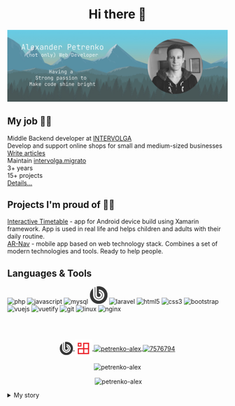 <h1 align="center">Hi there 👋</h1>

<img src="/img/profile-cover.png" alt="Alexander Petrenko profile cover. (not-only) Web Developer">
  
## My job 👨‍💻
Middle Backend developer at [INTERVOLGA](https://github.com/intervolga)  
Develop and support online shops for small and medium-sized businesses  
[Write articles](https://www.intervolga.ru/blog/?authorID=61160)  
Maintain [intervolga.migrato](https://github.com/intervolga/intervolga.migrato)  
3+ years  
15+ projects  
[Details...](/01_CAREER_INTERVOLGA.md)

## Projects I'm proud of 🎉👏
[Interactive Timetable](https://github.com/petrenko-alex/interactive-timetable-for-autists) - app for Android device build using Xamarin framework. App is used in real life and helps children and adults with their daily routine.  
[AR-Nav](https://github.com/petrenko-alex/ar-nav) - mobile app based on web technology stack. Combines a set of modern technologies and tools. Ready to help people.


## Languages & Tools
<p align="left">
  <img src="https://cdn.jsdelivr.net/npm/simple-icons@v4/icons/php.svg" alt="php" width="40" height="40"/>
  <img src="https://cdn.jsdelivr.net/npm/simple-icons@v4/icons/javascript.svg" alt="javascript" width="40" height="40"/>
  <img src="https://cdn.jsdelivr.net/npm/simple-icons@v4/icons/mysql.svg" alt="mysql" width="40" height="40"/>
  <img src="/img/bitrix-icon.png" alt="bitrix" width="40" height="40"/>
  <img src="https://cdn.jsdelivr.net/npm/simple-icons@v4/icons/laravel.svg" alt="laravel" width="40" height="40"/>
  <img src="https://cdn.jsdelivr.net/npm/simple-icons@v4/icons/html5.svg" alt="html5" width="40" height="40"/> 
  <img src="https://cdn.jsdelivr.net/npm/simple-icons@v4/icons/css3.svg" alt="css3" width="40" height="40"/>
  <img src="https://cdn.jsdelivr.net/npm/simple-icons@v4/icons/bootstrap.svg" alt="bootstrap" width="40" height="40"/>  
  <img src="https://cdn.jsdelivr.net/npm/simple-icons@v4/icons/vue-dot-js.svg" alt="vuejs" width="40" height="40"/> 
  <img src="https://cdn.jsdelivr.net/npm/simple-icons@v4/icons/vuetify.svg" alt="vuetify" width="40" height="40"/>
  <img src="https://cdn.jsdelivr.net/npm/simple-icons@v4/icons/git.svg" alt="git" width="40" height="40"/> 
  <img src="https://cdn.jsdelivr.net/npm/simple-icons@v4/icons/linux.svg" alt="linux" width="40" height="40"/> 
  <img src="https://cdn.jsdelivr.net/npm/simple-icons@v4/icons/nginx.svg" alt="nginx" width="40" height="40"/>
</p>
  
<br/><br/>
<p align="center">
  <a href="https://dev.1c-bitrix.ru/learning/resume.php?ID=94618364-1385449" target="blank">
    <img align="center" src="/img/bitrix-icon.png" alt="94618364-1385449" height="30" width="30" />
  </a>
  <a href="https://www.intervolga.ru/people/aleksandr_p/" target="blank">
    <img align="center" src="/img/iv-icon.png" alt="aleksandr_p" height="40" width="40" />
  </a>
  <a href="https://www.linkedin.com/in/petrenko-alex/" target="blank">
    <img align="center" src="https://cdn.jsdelivr.net/npm/simple-icons@3.0.1/icons/linkedin.svg" alt="petrenko-alex" height="30" width="30" />
  </a>
  <a href="https://stackoverflow.com/users/7576794" target="blank">
    <img align="center" src="https://cdn.jsdelivr.net/npm/simple-icons@3.0.1/icons/stackoverflow.svg" alt="7576794" height="30" width="30" />
  </a>
</p>
<p align="center"> <img src="https://komarev.com/ghpvc/?username=petrenko-alex" alt="petrenko-alex" /></p>
<p align="center">&nbsp;<img align="center" src="https://github-readme-stats.vercel.app/api?username=petrenko-alex&show_icons=true" alt="petrenko-alex" /></p>

<details>
  <summary>My story</summary>
<br>  
  
📅 **2013 - 2019**  
  
I started learning programming at the university.
At first I worked on developing algorithmic thinking and wrote simple programs using [Kumir](https://www.niisi.ru/kumir/) system.

My first real programming language was C. Learning C evolved into learning C++. I trained on console applications. Two of them left in my repos: [Array Range Analyzer](https://github.com/petrenko-alex/array-range-analyzer) and [Snake Case Variable](https://github.com/petrenko-alex/snake-case-variable).

Then I moved to UI applications based on QT framework.
Several examples have survived in my archive repos: [Turing Machine](https://github.com/petrenko-alex/turing-machine), [Rent Something](https://github.com/petrenko-alex/rent-something), [VK Messenger](https://github.com/petrenko-alex/vk-messenger) and some others.

The next programming language I took up was Java. Simple games were made as training projects: [Bad Magic](https://github.com/petrenko-alex/bad-magic-game) and [Angry Dish](https://github.com/melihovv/angry-dish-game).

I also learned databases, algorithms, patterns, OOP, design and construction principles, version control systems, diagrams and more. Even tried myself in Assembler :)


Studying at university I developed a couple of projects I am proud of:  
My Bachelor thesis: [Interactive Timetable](https://github.com/petrenko-alex/interactive-timetable-for-autists) - app for Android device build using Xamarin framework. App is used in real life and helps children and adults.  
My Master thesis: [AR-Nav](https://github.com/petrenko-alex/ar-nav) - mobile application based on web technology stack. Combines a set of modern technologies and tools.  

📅 **2017 - today**  
  
For more than 3 years I have been working as a Middle Backend developer at [INTERVOLGA](https://github.com/intervolga).

We develop sites using Bitrix framework.  
I mostly work on the development and support of online shops for small and medium-sized businesses.
Also projects not related to e-commerce.  
Sometimes [I write articles](https://www.intervolga.ru/blog/?authorID=61160), work on modules and internal company projects.  
As of 2020 I took part in the development of over 15 projects. Some of them are in my [portfolio](https://www.intervolga.ru/people/aleksandr_p/) on the company's website.  
Check out some [details...](/CAREER_INTERVOLGA.md)
</details>
